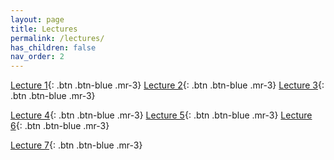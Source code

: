 ```yaml
---
layout: page
title: Lectures
permalink: /lectures/
has_children: false
nav_order: 2
---
```


[Lecture 1](https://raw.githubusercontent.com/bayreuth-politics/CI23/main/docs/lectures/CI_23_Bayreuth_Week1.pdf){: .btn .btn-blue .mr-3}
[Lecture 2](https://raw.githubusercontent.com/bayreuth-politics/CI23/main/docs/lectures/CI_23_Bayreuth_Lecture_2.pdf){: .btn .btn-blue .mr-3}
[Lecture 3](https://raw.githubusercontent.com/bayreuth-politics/CI23/main/docs/lectures/CI_23_Slides_Bayreuth_Week3.pdf){: .btn .btn-blue .mr-3}

[Lecture 4](https://raw.githubusercontent.com/bayreuth-politics/CI23/main/docs/lectures/CI_23_Slides_Bayreuth_Week4.pdf){: .btn .btn-blue .mr-3}
[Lecture 5](https://raw.githubusercontent.com/bayreuth-politics/CI23/main/docs/lectures/CI_23_Slides_Bayreuth_Week5.pdf){: .btn .btn-blue .mr-3}
[Lecture 6](https://raw.githubusercontent.com/bayreuth-politics/CI23/main/docs/lectures/CI_23_Slides_Week6.pdf){: .btn .btn-blue .mr-3}

[Lecture 7](https://raw.githubusercontent.com/bayreuth-politics/CI23/main/docs/lectures/CI_23_Slides_Week7.pdf){: .btn .btn-blue .mr-3}
